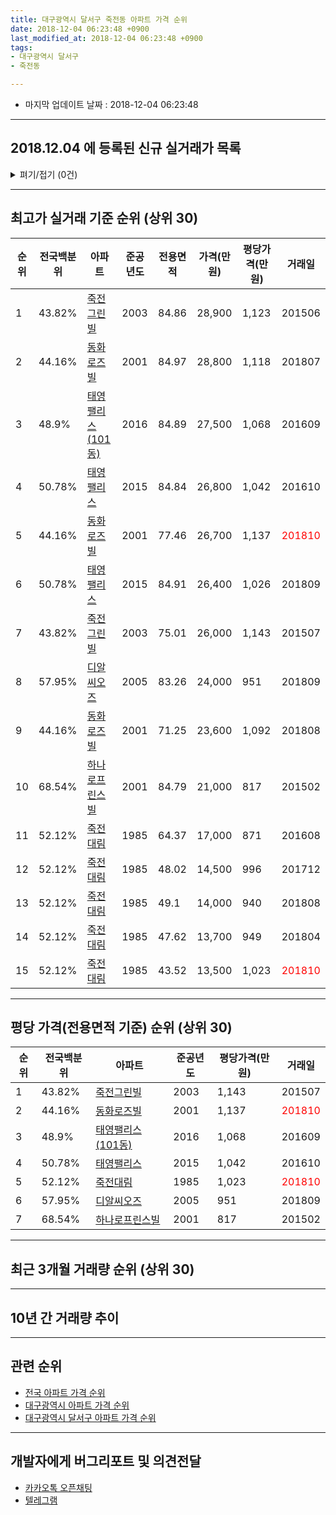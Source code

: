 ```yaml
---
title: 대구광역시 달서구 죽전동 아파트 가격 순위
date: 2018-12-04 06:23:48 +0900
last_modified_at: 2018-12-04 06:23:48 +0900
tags:
- 대구광역시 달서구
- 죽전동

---
```


* 마지막 업데이트 날짜 : 2018-12-04 06:23:48

---

## 2018.12.04 에 등록된 신규 실거래가 목록

<details>
<summary>펴기/접기 (0건)</summary>
<div markdown="1">

|아파트|전국백분위|준공년도|전용면적|가격(만원)|평당가격(만원)|거래일|
|---|---|---|---|---|---|---|
|없음|||||||


</div>
</details>

---

## 최고가 실거래 기준 순위 (상위 30)


|순위|전국백분위|아파트|준공년도|전용면적|가격(만원)|평당가격(만원)|거래일|
|---|---|---|---|---|---|---|---|
|1|43.82%|[죽전그린빌](https://search.naver.com/search.naver?query=%EB%8C%80%EA%B5%AC%EA%B4%91%EC%97%AD%EC%8B%9C+%EB%8B%AC%EC%84%9C%EA%B5%AC+%EC%A3%BD%EC%A0%84%EB%8F%99+%EC%A3%BD%EC%A0%84%EA%B7%B8%EB%A6%B0%EB%B9%8C)|2003|84.86|28,900|1,123|201506|
|2|44.16%|[동화로즈빌](https://search.naver.com/search.naver?query=%EB%8C%80%EA%B5%AC%EA%B4%91%EC%97%AD%EC%8B%9C+%EB%8B%AC%EC%84%9C%EA%B5%AC+%EC%A3%BD%EC%A0%84%EB%8F%99+%EB%8F%99%ED%99%94%EB%A1%9C%EC%A6%88%EB%B9%8C)|2001|84.97|28,800|1,118|201807|
|3|48.9%|[태영팰리스(101동)](https://search.naver.com/search.naver?query=%EB%8C%80%EA%B5%AC%EA%B4%91%EC%97%AD%EC%8B%9C+%EB%8B%AC%EC%84%9C%EA%B5%AC+%EC%A3%BD%EC%A0%84%EB%8F%99+%ED%83%9C%EC%98%81%ED%8C%B0%EB%A6%AC%EC%8A%A4%28101%EB%8F%99%29)|2016|84.89|27,500|1,068|201609|
|4|50.78%|[태영팰리스](https://search.naver.com/search.naver?query=%EB%8C%80%EA%B5%AC%EA%B4%91%EC%97%AD%EC%8B%9C+%EB%8B%AC%EC%84%9C%EA%B5%AC+%EC%A3%BD%EC%A0%84%EB%8F%99+%ED%83%9C%EC%98%81%ED%8C%B0%EB%A6%AC%EC%8A%A4)|2015|84.84|26,800|1,042|201610|
|5|44.16%|[동화로즈빌](https://search.naver.com/search.naver?query=%EB%8C%80%EA%B5%AC%EA%B4%91%EC%97%AD%EC%8B%9C+%EB%8B%AC%EC%84%9C%EA%B5%AC+%EC%A3%BD%EC%A0%84%EB%8F%99+%EB%8F%99%ED%99%94%EB%A1%9C%EC%A6%88%EB%B9%8C)|2001|77.46|26,700|1,137|<span style="color:red">201810</span>|
|6|50.78%|[태영팰리스](https://search.naver.com/search.naver?query=%EB%8C%80%EA%B5%AC%EA%B4%91%EC%97%AD%EC%8B%9C+%EB%8B%AC%EC%84%9C%EA%B5%AC+%EC%A3%BD%EC%A0%84%EB%8F%99+%ED%83%9C%EC%98%81%ED%8C%B0%EB%A6%AC%EC%8A%A4)|2015|84.91|26,400|1,026|201809|
|7|43.82%|[죽전그린빌](https://search.naver.com/search.naver?query=%EB%8C%80%EA%B5%AC%EA%B4%91%EC%97%AD%EC%8B%9C+%EB%8B%AC%EC%84%9C%EA%B5%AC+%EC%A3%BD%EC%A0%84%EB%8F%99+%EC%A3%BD%EC%A0%84%EA%B7%B8%EB%A6%B0%EB%B9%8C)|2003|75.01|26,000|1,143|201507|
|8|57.95%|[디알씨오즈](https://search.naver.com/search.naver?query=%EB%8C%80%EA%B5%AC%EA%B4%91%EC%97%AD%EC%8B%9C+%EB%8B%AC%EC%84%9C%EA%B5%AC+%EC%A3%BD%EC%A0%84%EB%8F%99+%EB%94%94%EC%95%8C%EC%94%A8%EC%98%A4%EC%A6%88)|2005|83.26|24,000|951|201809|
|9|44.16%|[동화로즈빌](https://search.naver.com/search.naver?query=%EB%8C%80%EA%B5%AC%EA%B4%91%EC%97%AD%EC%8B%9C+%EB%8B%AC%EC%84%9C%EA%B5%AC+%EC%A3%BD%EC%A0%84%EB%8F%99+%EB%8F%99%ED%99%94%EB%A1%9C%EC%A6%88%EB%B9%8C)|2001|71.25|23,600|1,092|201808|
|10|68.54%|[하나로프린스빌](https://search.naver.com/search.naver?query=%EB%8C%80%EA%B5%AC%EA%B4%91%EC%97%AD%EC%8B%9C+%EB%8B%AC%EC%84%9C%EA%B5%AC+%EC%A3%BD%EC%A0%84%EB%8F%99+%ED%95%98%EB%82%98%EB%A1%9C%ED%94%84%EB%A6%B0%EC%8A%A4%EB%B9%8C)|2001|84.79|21,000|817|201502|
|11|52.12%|[죽전대림](https://search.naver.com/search.naver?query=%EB%8C%80%EA%B5%AC%EA%B4%91%EC%97%AD%EC%8B%9C+%EB%8B%AC%EC%84%9C%EA%B5%AC+%EC%A3%BD%EC%A0%84%EB%8F%99+%EC%A3%BD%EC%A0%84%EB%8C%80%EB%A6%BC)|1985|64.37|17,000|871|201608|
|12|52.12%|[죽전대림](https://search.naver.com/search.naver?query=%EB%8C%80%EA%B5%AC%EA%B4%91%EC%97%AD%EC%8B%9C+%EB%8B%AC%EC%84%9C%EA%B5%AC+%EC%A3%BD%EC%A0%84%EB%8F%99+%EC%A3%BD%EC%A0%84%EB%8C%80%EB%A6%BC)|1985|48.02|14,500|996|201712|
|13|52.12%|[죽전대림](https://search.naver.com/search.naver?query=%EB%8C%80%EA%B5%AC%EA%B4%91%EC%97%AD%EC%8B%9C+%EB%8B%AC%EC%84%9C%EA%B5%AC+%EC%A3%BD%EC%A0%84%EB%8F%99+%EC%A3%BD%EC%A0%84%EB%8C%80%EB%A6%BC)|1985|49.1|14,000|940|201808|
|14|52.12%|[죽전대림](https://search.naver.com/search.naver?query=%EB%8C%80%EA%B5%AC%EA%B4%91%EC%97%AD%EC%8B%9C+%EB%8B%AC%EC%84%9C%EA%B5%AC+%EC%A3%BD%EC%A0%84%EB%8F%99+%EC%A3%BD%EC%A0%84%EB%8C%80%EB%A6%BC)|1985|47.62|13,700|949|201804|
|15|52.12%|[죽전대림](https://search.naver.com/search.naver?query=%EB%8C%80%EA%B5%AC%EA%B4%91%EC%97%AD%EC%8B%9C+%EB%8B%AC%EC%84%9C%EA%B5%AC+%EC%A3%BD%EC%A0%84%EB%8F%99+%EC%A3%BD%EC%A0%84%EB%8C%80%EB%A6%BC)|1985|43.52|13,500|1,023|<span style="color:red">201810</span>|


---

## 평당 가격(전용면적 기준) 순위 (상위 30)


|순위|전국백분위|아파트|준공년도|평당가격(만원)|거래일|
|---|---|---|---|---|---|
|1|43.82%|[죽전그린빌](https://search.naver.com/search.naver?query=%EB%8C%80%EA%B5%AC%EA%B4%91%EC%97%AD%EC%8B%9C+%EB%8B%AC%EC%84%9C%EA%B5%AC+%EC%A3%BD%EC%A0%84%EB%8F%99+%EC%A3%BD%EC%A0%84%EA%B7%B8%EB%A6%B0%EB%B9%8C)|2003|1,143|201507|
|2|44.16%|[동화로즈빌](https://search.naver.com/search.naver?query=%EB%8C%80%EA%B5%AC%EA%B4%91%EC%97%AD%EC%8B%9C+%EB%8B%AC%EC%84%9C%EA%B5%AC+%EC%A3%BD%EC%A0%84%EB%8F%99+%EB%8F%99%ED%99%94%EB%A1%9C%EC%A6%88%EB%B9%8C)|2001|1,137|<span style="color:red">201810</span>|
|3|48.9%|[태영팰리스(101동)](https://search.naver.com/search.naver?query=%EB%8C%80%EA%B5%AC%EA%B4%91%EC%97%AD%EC%8B%9C+%EB%8B%AC%EC%84%9C%EA%B5%AC+%EC%A3%BD%EC%A0%84%EB%8F%99+%ED%83%9C%EC%98%81%ED%8C%B0%EB%A6%AC%EC%8A%A4%28101%EB%8F%99%29)|2016|1,068|201609|
|4|50.78%|[태영팰리스](https://search.naver.com/search.naver?query=%EB%8C%80%EA%B5%AC%EA%B4%91%EC%97%AD%EC%8B%9C+%EB%8B%AC%EC%84%9C%EA%B5%AC+%EC%A3%BD%EC%A0%84%EB%8F%99+%ED%83%9C%EC%98%81%ED%8C%B0%EB%A6%AC%EC%8A%A4)|2015|1,042|201610|
|5|52.12%|[죽전대림](https://search.naver.com/search.naver?query=%EB%8C%80%EA%B5%AC%EA%B4%91%EC%97%AD%EC%8B%9C+%EB%8B%AC%EC%84%9C%EA%B5%AC+%EC%A3%BD%EC%A0%84%EB%8F%99+%EC%A3%BD%EC%A0%84%EB%8C%80%EB%A6%BC)|1985|1,023|<span style="color:red">201810</span>|
|6|57.95%|[디알씨오즈](https://search.naver.com/search.naver?query=%EB%8C%80%EA%B5%AC%EA%B4%91%EC%97%AD%EC%8B%9C+%EB%8B%AC%EC%84%9C%EA%B5%AC+%EC%A3%BD%EC%A0%84%EB%8F%99+%EB%94%94%EC%95%8C%EC%94%A8%EC%98%A4%EC%A6%88)|2005|951|201809|
|7|68.54%|[하나로프린스빌](https://search.naver.com/search.naver?query=%EB%8C%80%EA%B5%AC%EA%B4%91%EC%97%AD%EC%8B%9C+%EB%8B%AC%EC%84%9C%EA%B5%AC+%EC%A3%BD%EC%A0%84%EB%8F%99+%ED%95%98%EB%82%98%EB%A1%9C%ED%94%84%EB%A6%B0%EC%8A%A4%EB%B9%8C)|2001|817|201502|


---

## 최근 3개월 거래량 순위 (상위 30)


<div style="width:100%;">
    <canvas id="deal_count_ranking" height="250"></canvas>
</div>


<script>
new Chart(document.getElementById("deal_count_ranking"), {
    type: 'horizontalBar',
    data: {
        labels: ['죽전그린빌', '죽전대림', '동화로즈빌'],
        datasets: [{
            label: '실거래 수',
            data: [2, 1, 1],
            borderColor: "rgba(255, 0, 128, 1)",
            backgroundColor: "rgba(255, 0, 128, 0.5)",
            fill: false,
        }]
    },
    options: {
        responsive: true,
        title: {
            display: true,
            text: '최근 3개월 거래량 순위'
        },
        tooltips: {
            mode: 'index',
            intersect: false,
            callbacks: {
                title: function(tooltipItems, data) {
                    return "실거래 수:";
                },
                label: function(tooltipItem, data) {
                    return data.labels[tooltipItem.index] + ": " + tooltipItem.xLabel;
                }
            }
        },
        hover: {
            mode: 'nearest',
            intersect: true
        },
        scales: {
            xAxes: [{
                display: true,
                scaleLabel: {
                    display: true,
                    labelString: '실거래 수'
                },
                ticks: {
                    suggestedMin: 0,
                }
            }],
            yAxes: [{
                display: true,
                ticks: {
                    autoSkip: false,
                    callback: function(value, index, values) {
                        if (value.length > 15)
                            return value.substr(0, 13) + "...";
                        else
                            return value;
                    }
                },
                scaleLabel: {
                    display: false,
                }
            }]
        }
    }
});

</script>


---

## 10년 간 거래량 추이


<div style="width:100%;">
    <canvas id="deal_progress" height="250"></canvas>
</div>

<script>
new Chart(document.getElementById("deal_progress"), {
    type: 'line',
    data: {
        labels: ['200812','200901','200902','200903','200904','200905','200906','200907','200908','200909','200910','200911','200912','201001','201002','201003','201004','201005','201006','201007','201008','201009','201010','201011','201012','201101','201102','201103','201104','201105','201106','201107','201108','201109','201110','201111','201112','201201','201202','201203','201204','201205','201206','201207','201208','201209','201210','201211','201212','201301','201302','201303','201304','201305','201306','201307','201308','201309','201310','201311','201312','201401','201402','201403','201404','201405','201406','201407','201408','201409','201410','201411','201412','201501','201502','201503','201504','201505','201506','201507','201508','201509','201510','201511','201512','201601','201602','201603','201604','201605','201606','201607','201608','201609','201610','201611','201612','201701','201702','201703','201704','201705','201706','201707','201708','201709','201710','201711','201712','201801','201802','201803','201804','201805','201806','201807','201808','201809','201810','201811','201812'],
        datasets: [{
            label: '실거래 수',
            pointRadius: 1,
            data: [3, 1, 3, 4, 8, 7, 4, 4, 9, 6, 5, 4, 3, 5, 4, 7, 4, 6, 2, 6, 3, 6, 7, 12, 4, 10, 7, 7, 8, 1, 5, 4, 9, 6, 4, 7, 3, 4, 9, 9, 1, 10, 1, 7, 6, 4, 4, 2, 1, 4, 4, 9, 7, 4, 11, 2, 3, 4, 3, 3, 3, 4, 2, 3, 4, 1, 2, 4, 6, 4, 6, 2, 1, 2, 12, 10, 3, 3, 5, 5, 3, 2, 3, 3, 0, 1, 1, 0, 1, 2, 4, 5, 8, 7, 6, 2, 4, 0, 2, 5, 2, 5, 7, 4, 5, 4, 3, 2, 3, 3, 3, 12, 5, 2, 4, 5, 2, 4, 3, 1, 0],
            borderColor: "rgba(255, 201, 14, 1)",
            backgroundColor: "rgba(255, 201, 14, 0.5)",
            fill: true,
        }]
    },
    options: {
        responsive: true,
        title: {
            display: true,
            text: '10년간 거래량 추이'
        },
        tooltips: {
            mode: 'index',
            intersect: false,
        },
        hover: {
            mode: 'nearest',
            intersect: true
        },
        scales: {
            xAxes: [{
                display: true,
                scaleLabel: {
                    display: true,
                    labelString: '년/월'
                }
            }],
            yAxes: [{
                display: true,
                ticks: {
                    suggestedMin: 0,
                },
                scaleLabel: {
                    display: true,
                    labelString: '실거래 수'
                }
            }]
        }
    }
});

</script>


---

## 관련 순위

- [전국 아파트 가격 순위](https://inasie.github.io/apt-ranking/전국)
- [대구광역시 아파트 가격 순위](https://inasie.github.io/apt-ranking/대구광역시)
- [대구광역시 달서구 아파트 가격 순위](https://inasie.github.io/apt-ranking/대구광역시-달서구)


---

## 개발자에게 버그리포트 및 의견전달

- [카카오톡 오픈채팅](https://open.kakao.com/o/gLJUAP4)
- [텔레그램](https://t.me/inasie)

